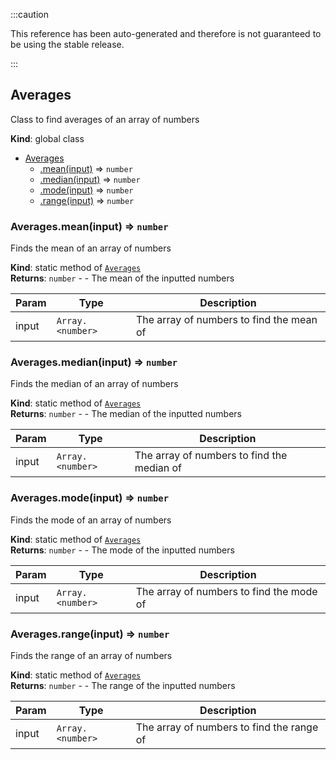 
:::caution

This reference has been auto-generated and therefore is not guaranteed to be using the stable release.

:::

<a name="Averages"></a>

## Averages
Class to find averages of an array of numbers

**Kind**: global class  

* [Averages](#Averages)
    * [.mean(input)](#Averages.mean) ⇒ <code>number</code>
    * [.median(input)](#Averages.median) ⇒ <code>number</code>
    * [.mode(input)](#Averages.mode) ⇒ <code>number</code>
    * [.range(input)](#Averages.range) ⇒ <code>number</code>

<a name="Averages.mean"></a>

### Averages.mean(input) ⇒ <code>number</code>
Finds the mean of an array of numbers

**Kind**: static method of [<code>Averages</code>](#Averages)  
**Returns**: <code>number</code> - - The mean of the inputted numbers  

| Param | Type | Description |
| --- | --- | --- |
| input | <code>Array.&lt;number&gt;</code> | The array of numbers to find the mean of |

<a name="Averages.median"></a>

### Averages.median(input) ⇒ <code>number</code>
Finds the median of an array of numbers

**Kind**: static method of [<code>Averages</code>](#Averages)  
**Returns**: <code>number</code> - - The median of the inputted numbers  

| Param | Type | Description |
| --- | --- | --- |
| input | <code>Array.&lt;number&gt;</code> | The array of numbers to find the median of |

<a name="Averages.mode"></a>

### Averages.mode(input) ⇒ <code>number</code>
Finds the mode of an array of numbers

**Kind**: static method of [<code>Averages</code>](#Averages)  
**Returns**: <code>number</code> - - The mode of the inputted numbers  

| Param | Type | Description |
| --- | --- | --- |
| input | <code>Array.&lt;number&gt;</code> | The array of numbers to find the mode of |

<a name="Averages.range"></a>

### Averages.range(input) ⇒ <code>number</code>
Finds the range of an array of numbers

**Kind**: static method of [<code>Averages</code>](#Averages)  
**Returns**: <code>number</code> - - The range of the inputted numbers  

| Param | Type | Description |
| --- | --- | --- |
| input | <code>Array.&lt;number&gt;</code> | The array of numbers to find the range of |

